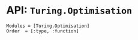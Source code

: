 # API: `Turing.Optimisation`

```@autodocs
Modules = [Turing.Optimisation]
Order  = [:type, :function]
```
